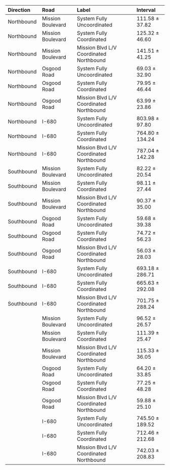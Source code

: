| Direction   | Road              | Label                                   | Interval        |
|:------------|:------------------|:----------------------------------------|:----------------|
| Northbound  | Mission Boulevard | System Fully Uncoordinated              | 111.58 ± 37.82  |
| Northbound  | Mission Boulevard | System Fully Coordinated                | 125.32 ± 46.60  |
| Northbound  | Mission Boulevard | Mission Blvd L/V Coordinated Northbound | 141.51 ± 41.25  |
| Northbound  | Osgood Road       | System Fully Uncoordinated              | 69.03 ± 32.90   |
| Northbound  | Osgood Road       | System Fully Coordinated                | 79.95 ± 46.44   |
| Northbound  | Osgood Road       | Mission Blvd L/V Coordinated Northbound | 63.99 ± 23.86   |
| Northbound  | I-680             | System Fully Uncoordinated              | 803.98 ± 97.80  |
| Northbound  | I-680             | System Fully Coordinated                | 764.80 ± 134.24 |
| Northbound  | I-680             | Mission Blvd L/V Coordinated Northbound | 787.04 ± 142.28 |
| Southbound  | Mission Boulevard | System Fully Uncoordinated              | 82.22 ± 20.54   |
| Southbound  | Mission Boulevard | System Fully Coordinated                | 98.11 ± 27.44   |
| Southbound  | Mission Boulevard | Mission Blvd L/V Coordinated Northbound | 90.37 ± 35.00   |
| Southbound  | Osgood Road       | System Fully Uncoordinated              | 59.68 ± 39.38   |
| Southbound  | Osgood Road       | System Fully Coordinated                | 74.72 ± 56.23   |
| Southbound  | Osgood Road       | Mission Blvd L/V Coordinated Northbound | 56.03 ± 28.03   |
| Southbound  | I-680             | System Fully Uncoordinated              | 693.18 ± 286.71 |
| Southbound  | I-680             | System Fully Coordinated                | 665.63 ± 292.08 |
| Southbound  | I-680             | Mission Blvd L/V Coordinated Northbound | 701.75 ± 288.24 |
|             | Mission Boulevard | System Fully Uncoordinated              | 96.52 ± 26.57   |
|             | Mission Boulevard | System Fully Coordinated                | 111.39 ± 25.47  |
|             | Mission Boulevard | Mission Blvd L/V Coordinated Northbound | 115.33 ± 36.05  |
|             | Osgood Road       | System Fully Uncoordinated              | 64.20 ± 33.85   |
|             | Osgood Road       | System Fully Coordinated                | 77.25 ± 48.28   |
|             | Osgood Road       | Mission Blvd L/V Coordinated Northbound | 59.88 ± 25.10   |
|             | I-680             | System Fully Uncoordinated              | 745.50 ± 189.52 |
|             | I-680             | System Fully Coordinated                | 712.46 ± 212.68 |
|             | I-680             | Mission Blvd L/V Coordinated Northbound | 742.03 ± 208.83 |
